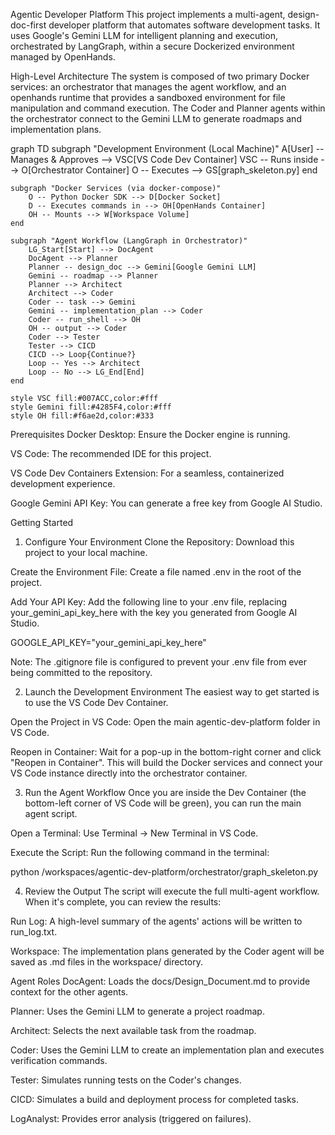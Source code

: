 Agentic Developer Platform
This project implements a multi-agent, design-doc-first developer platform that automates software development tasks. It uses Google's Gemini LLM for intelligent planning and execution, orchestrated by LangGraph, within a secure Dockerized environment managed by OpenHands.

High-Level Architecture
The system is composed of two primary Docker services: an orchestrator that manages the agent workflow, and an openhands runtime that provides a sandboxed environment for file manipulation and command execution. The Coder and Planner agents within the orchestrator connect to the Gemini LLM to generate roadmaps and implementation plans.

graph TD
    subgraph "Development Environment (Local Machine)"
        A[User] -- Manages & Approves --> VSC[VS Code Dev Container]
        VSC -- Runs inside --> O[Orchestrator Container]
        O -- Executes --> GS[graph_skeleton.py]
    end

    subgraph "Docker Services (via docker-compose)"
        O -- Python Docker SDK --> D[Docker Socket]
        D -- Executes commands in --> OH[OpenHands Container]
        OH -- Mounts --> W[Workspace Volume]
    end
    
    subgraph "Agent Workflow (LangGraph in Orchestrator)"
        LG_Start[Start] --> DocAgent
        DocAgent --> Planner
        Planner -- design_doc --> Gemini[Google Gemini LLM]
        Gemini -- roadmap --> Planner
        Planner --> Architect
        Architect --> Coder
        Coder -- task --> Gemini
        Gemini -- implementation_plan --> Coder
        Coder -- run_shell --> OH
        OH -- output --> Coder
        Coder --> Tester
        Tester --> CICD
        CICD --> Loop{Continue?}
        Loop -- Yes --> Architect
        Loop -- No --> LG_End[End]
    end

    style VSC fill:#007ACC,color:#fff
    style Gemini fill:#4285F4,color:#fff
    style OH fill:#f6ae2d,color:#333

Prerequisites
Docker Desktop: Ensure the Docker engine is running.

VS Code: The recommended IDE for this project.

VS Code Dev Containers Extension: For a seamless, containerized development experience.

Google Gemini API Key: You can generate a free key from Google AI Studio.

Getting Started
1. Configure Your Environment
Clone the Repository: Download this project to your local machine.

Create the Environment File: Create a file named .env in the root of the project.

Add Your API Key: Add the following line to your .env file, replacing your_gemini_api_key_here with the key you generated from Google AI Studio.

GOOGLE_API_KEY="your_gemini_api_key_here"

Note: The .gitignore file is configured to prevent your .env file from ever being committed to the repository.

2. Launch the Development Environment
The easiest way to get started is to use the VS Code Dev Container.

Open the Project in VS Code: Open the main agentic-dev-platform folder in VS Code.

Reopen in Container: Wait for a pop-up in the bottom-right corner and click "Reopen in Container". This will build the Docker services and connect your VS Code instance directly into the orchestrator container.

3. Run the Agent Workflow
Once you are inside the Dev Container (the bottom-left corner of VS Code will be green), you can run the main agent script.

Open a Terminal: Use Terminal -> New Terminal in VS Code.

Execute the Script: Run the following command in the terminal:

python /workspaces/agentic-dev-platform/orchestrator/graph_skeleton.py

4. Review the Output
The script will execute the full multi-agent workflow. When it's complete, you can review the results:

Run Log: A high-level summary of the agents' actions will be written to run_log.txt.

Workspace: The implementation plans generated by the Coder agent will be saved as .md files in the workspace/ directory.

Agent Roles
DocAgent: Loads the docs/Design_Document.md to provide context for the other agents.

Planner: Uses the Gemini LLM to generate a project roadmap.

Architect: Selects the next available task from the roadmap.

Coder: Uses the Gemini LLM to create an implementation plan and executes verification commands.

Tester: Simulates running tests on the Coder's changes.

CICD: Simulates a build and deployment process for completed tasks.

LogAnalyst: Provides error analysis (triggered on failures).
